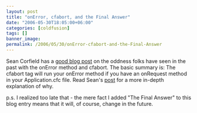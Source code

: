 ```yaml
---
layout: post
title: "onError, cfabort, and the Final Answer"
date: "2006-05-30T18:05:00+06:00"
categories: [coldfusion]
tags: []
banner_image: 
permalink: /2006/05/30/onError-cfabort-and-the-Final-Answer
---
```


Sean Corfield has a <a href="http://corfield.org/blog/index.cfm/do/blog.entry/entry/onError_onRequest_and_cfabort">good blog post</a> on the oddness folks have seen in the past with the onError method and cfabort. The basic summary is: The cfabort tag will run your onError method if you have an onRequest method in your Application.cfc file. Read Sean's <a href="http://corfield.org/blog/index.cfm/do/blog.entry/entry/onError_onRequest_and_cfabort">post</a> for a more in-depth explanation of why.

p.s. I realized too late that - the mere fact I added "The Final Answer" to this blog entry means that it will, of course, change in the future.